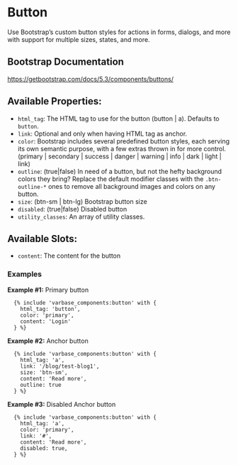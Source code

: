 # Button

Use Bootstrap’s custom button styles for actions in forms, dialogs, and more with support for multiple sizes, states, and more.


## Bootstrap Documentation
https://getbootstrap.com/docs/5.3/components/buttons/

## Available Properties:
* `html_tag`: The HTML tag to use for the button (button | a). Defaults to `button`.
* `link`: Optional and only when having HTML tag as anchor.
* `color`: Bootstrap includes several predefined button styles, each serving its own
          semantic purpose, with a few extras thrown in for more control.
          (primary | secondary | success | danger | warning | info | dark | light | link)
* `outline`: (true|false) In need of a button, but not the hefty background colors they bring?
              Replace the default modifier classes with the `.btn-outline-*` ones to remove all
              background images and colors on any button.
* `size`: (btn-sm | btn-lg) Bootstrap button size
* `disabled`: (true|false) Disabled button
* `utility_classes`: An array of utility classes.

## Available Slots:
* `content`: The content for the button

### Examples
**Example #1:** Primary button
```
  {% include 'varbase_components:button' with {
    html_tag: 'button',
    color: 'primary',
    content: 'Login'
  } %}
```

**Example #2:** Anchor button
```
  {% include 'varbase_components:button' with {
    html_tag: 'a',
    link: '/blog/test-blog1',
    size: 'btn-sm',
    content: 'Read more',
    outline: true
  } %}
```

**Example #3:** Disabled Anchor button
```
  {% include 'varbase_components:button' with {
    html_tag: 'a',
    color: 'primary',
    link: '#',
    content: 'Read more',
    disabled: true,
  } %}
```
